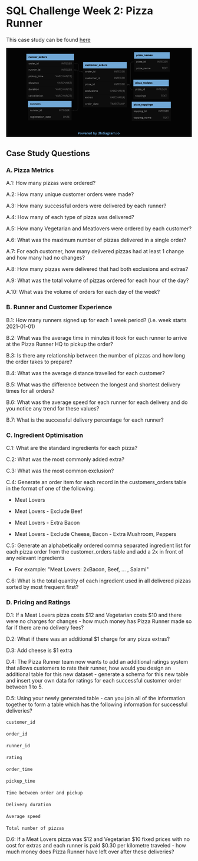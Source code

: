 
# SQL Challenge Week 2: Pizza Runner
This case study can be found [here](https://8weeksqlchallenge.com/case-study-2/)
  

![Database Schema](image.png)

  

## Case Study Questions

### A. Pizza Metrics

  

A.1: How many pizzas were ordered?

A.2: How many unique customer orders were made?

A.3: How many successful orders were delivered by each runner?

A.4: How many of each type of pizza was delivered?

A.5: How many Vegetarian and Meatlovers were ordered by each customer?

A.6: What was the maximum number of pizzas delivered in a single order?

A.7: For each customer, how many delivered pizzas had at least 1 change and how many had no changes?

A.8: How many pizzas were delivered that had both exclusions and extras?

A.9: What was the total volume of pizzas ordered for each hour of the day?

A.10: What was the volume of orders for each day of the week?

  

### B. Runner and Customer Experience

  

B.1: How many runners signed up for each 1 week period? (i.e. week starts 2021-01-01)

B.2: What was the average time in minutes it took for each runner to arrive at the Pizza Runner HQ to pickup the order?

B.3: Is there any relationship between the number of pizzas and how long the order takes to prepare?

B.4: What was the average distance travelled for each customer?

B.5: What was the difference between the longest and shortest delivery times for all orders?

B.6: What was the average speed for each runner for each delivery and do you notice any trend for these values?

B.7: What is the successful delivery percentage for each runner?

  

### C. Ingredient Optimisation

  

C.1: What are the standard ingredients for each pizza?

C.2: What was the most commonly added extra?

C.3: What was the most common exclusion?

C.4: Generate an order item for each record in the customers_orders table in the format of one of the following:

- Meat Lovers

- Meat Lovers - Exclude Beef

- Meat Lovers - Extra Bacon

- Meat Lovers - Exclude Cheese, Bacon - Extra Mushroom, Peppers

C.5: Generate an alphabetically ordered comma separated ingredient list for each pizza order from the customer_orders table and add a 2x in front of any relevant ingredients

- For example: "Meat Lovers: 2xBacon, Beef, ... , Salami"

C.6: What is the total quantity of each ingredient used in all delivered pizzas sorted by most frequent first?

  

### D. Pricing and Ratings

  

D.1: If a Meat Lovers pizza costs $12 and Vegetarian costs $10 and there were no charges for changes - how much money has Pizza Runner made so far if there are no delivery fees?

D.2: What if there was an additional $1 charge for any pizza extras?

D.3: Add cheese is $1 extra

D.4: The Pizza Runner team now wants to add an additional ratings system that allows customers to rate their runner, how would you design an additional table for this new dataset - generate a schema for this new table and insert your own data for ratings for each successful customer order between 1 to 5.

D.5: Using your newly generated table - can you join all of the information together to form a table which has the following information for successful deliveries?

    customer_id
    
    order_id
    
    runner_id
    
    rating
    
    order_time
    
    pickup_time
    
    Time between order and pickup
    
    Delivery duration
    
    Average speed
    
    Total number of pizzas

D.6: If a Meat Lovers pizza was $12 and Vegetarian $10 fixed prices with no cost for extras and each runner is paid $0.30 per kilometre traveled - how much money does Pizza Runner have left over after these deliveries?
